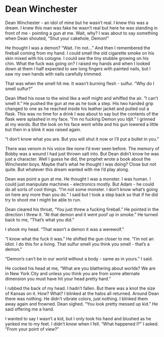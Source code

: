 # Dean Winchester

Dean Winchester - an idol of mine but he wasn’t real. I knew this was a dream. I knew this man was fake he wasn’t real but here he was standing in front of me - pointing a gun at me. Wait, why? I was about to say something when Dean shouted, “Shut your cakehole, Demon!”

He thought I was a demon? “Wait. I’m not…” And then I remembered the fireball coming from my hand. I could smell the old cigarette smoke on his skin mixed with his cologne. I could see the tiny stubble growing on his chin. What the fuck was going on? I raised my hands and when I looked down at them I half expected to see long fingers with painted nails, but I saw my own hands with nails carefully trimmed.

That was when the smell hit me. It wasn’t burning flesh - sulfur. “Why do I smell sulfur?”

Dean lifted his nose to the wind like a wolf might and whiffed the air. “I can’t smell it.” He pushed the gun at me as he took a step. His two handed grip changed to one as he reached inside his leather jacket and pulled out a flask. This was no time for a drink I was about to say but the contents of the flask were splashed in my face. “I’m no fucking Demon you Idjit.” I grinned at my words. But the look on his face went white and his gun lowered a little but then in a blink it was raised again.

“I don’t know what you are. But you will shut it now or I’ll put a bullet in you.”

There was venom in his voice like none I’d ever seen before. The memory of Bobby was a wound I had just thrown salt into. But Dean didn’t know he was just a character. Well I guess he did, the prophet wrote a book about the Winchester boys. Maybe that’s what he thought I was doing? Close but not quite. But whatever this dream wanted with me I’d play along.

Dean was point a gun at me. He thought I was a monster. I was human. I could just manipulate machines - electronics mostly. But Adam - he could do all sorts of cool things. “I’m not some monster. I don’t know what’s going on here any more than you do.” I said but I took a step back so that if he did try to shoot me I might be able to run.

Dean cleared his throat, “You just threw a fucking fireball.” He pointed in the direction I threw it. “At that demon and it went poof up in smoke.” He turned back to me, “That’s what you did.”

I shook my head. “That wasn’t a demon it was a werewolf.”

“I know what the fuck it was.” He shifted the gun closer to me. “I’m not an idiot. I do this for a living. That sulfur smell you think you smell - that’s a demon."

“Demon’s can’t be in our world without a body - same as in yours.” I said.

He cocked his head at me, “What are you blathering about worlds? We are in New York City and unless you think you are from some alternate dimension you must have hit your head pretty hard.”

I rubbed the back of my head. I hadn’t fallen. But there was a knot the size of Kansas on it. How? What? I blinked at the halos all returned. Around Dean there was nothing. He didn’t vibrate colors, just nothing. I blinked them away again and frowned. Dean sighed. “You look pretty messed up kid.” He said offering me a hand.

I wanted to say I wasn’t a kid, but I only took his hand and blushed as he yanked me to my feet. I didn’t know when I fell. “What happened I?” I asked. “From your point of view?”

